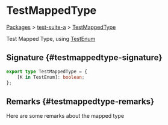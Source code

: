 # TestMappedType

[Packages](/) \> [test-suite-a](/test-suite-a/) \> [TestMappedType](/test-suite-a/testmappedtype-typealias)

Test Mapped Type, using [TestEnum](/test-suite-a/testenum-enum)

## Signature {#testmappedtype-signature}

```typescript
export type TestMappedType = {
    [K in TestEnum]: boolean;
};
```

## Remarks {#testmappedtype-remarks}

Here are some remarks about the mapped type
